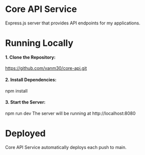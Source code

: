 # Core API Service 

Express.js server that provides API endpoints for my applications.

# Running Locally

#### 1. Clone the Repository:

https://github.com/vanm30/core-api.git

#### 2. Install Dependencies:

npm install

#### 3. Start the Server:

npm run dev
The server will be running at http://localhost:8080

# Deployed

Core API Service automatically deploys each push to main.